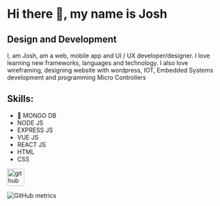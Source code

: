 # Hi there 👋, my name is Josh
## Design and Development
I, am Josh, am a web, mobile app and UI / UX developer/designer. I love learning new frameworks, languages and technology. I also love wireframing, designing website with wordpress, IOT, Embedded Systems development and programming Micro Controllers

## Skills: 
 - 🔭 MONGO DB 
 - NODE JS 
 - EXPRESS JS
 - VUE JS 
 - REACT JS
 - HTML
 - CSS


[<img src='https://cdn.jsdelivr.net/npm/simple-icons@3.0.1/icons/github.svg' alt='github' height='40'>](https://github.com/jeso001)  

![GitHub metrics](https://metrics.lecoq.io/jeso001)  

